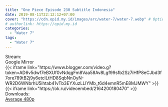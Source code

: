 ```yaml
---
title: "One Piece Episode 230 Subtitle Indonesia"
date: 2019-08-11T22:12:12+07:00
cover: "https://cdn.opid.my.id/images/arc/water-7/water-7.webp" # Optional, cover
# authorlink: https://opid.my.id
categories:
  - "Water 7"
tags:
  - "Water 7"
---
```

<div class="ui menu violet borderless inverted">
  <div class="header item active">
        Stream:
    </div>
  <a class="active item" data-tab="google">
    <i class="google drive icon"></i> Google
  </a>
  <a class="item nounderline" data-tab="mirror">
    <i class="odnoklassniki icon"></i> Mirror
  </a>
</div>
<div class="ui bottom attached tab segment active" style="border:0 !important;" data-tab="google">
 {{< iframe link="https://www.blogger.com/video.g?token=AD6v5dwf7eBXUf0vNdqgFm8Vaa58Av8Lgf99sfb2Sz7iHfP8eCJbd3f7ore789tB2j9y6etcILtHD8SqbNnOyN-WR2D6WNbrhU5ihtab41vTb3EYXuzLLlYMb_t6d4emnR5mE8MJMWY" >}}
</div>
<div class="ui bottom attached tab segment" style="border:0 !important;" data-tab="mirror">
{{< iframe link="https://ok.ru/videoembed/2164200180470" >}}
</div>
<div class="ui menu violet borderless inverted">
  <div class="header item active">
        Downloads:
    </div>
  <a class="item nounderline" href="https://ouo.io/AWDWtjd" target="_blank" rel="dofollow"><i class="google drive icon"></i>
    Average 480p</a>
</div>